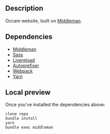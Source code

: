 ## Description

Occam website, built on [Middleman](http://middlemanapp.com).

## Dependencies

- [Middleman](http://middlemanapp.com)
- [Sass](http://sass-lang.com/)
- [Livereload](https://github.com/middleman/middleman-livereload)
- [Autoprefixer](https://github.com/middleman/middleman-autoprefixer)
- [Webpack](https://github.com/webpack/webpack)
- [Yarn](https://github.com/yarnpkg/yarn)

## Local preview

Once you've installed the dependencies above:

```
clone repo
bundle install
yarn
bundle exec middleman
```